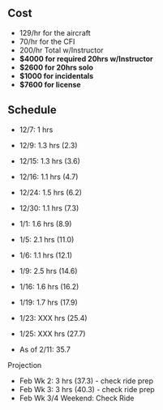 ## Cost

* 129/hr for the aircraft
* 70/hr for the CFI
* 200/hr Total w/Instructor
* **$4000 for required 20hrs w/Instructor**
* **$2600 for 20hrs solo**
* **$1000 for incidentals**
* **$7600 for license**

## Schedule
* 12/7:   1 hrs
* 12/9:   1.3 hrs (2.3)
* 12/15:  1.3 hrs (3.6)
* 12/16:  1.1 hrs (4.7)
* 12/24:  1.5 hrs (6.2)
* 12/30:  1.1 hrs (7.3)
* 1/1:    1.6 hrs (8.9)
* 1/5:    2.1 hrs (11.0)
* 1/6:    1.1 hrs (12.1)
* 1/9:    2.5 hrs (14.6)
* 1/16:   1.6 hrs (16.2)
* 1/19:   1.7 hrs (17.9)
* 1/23:   XXX hrs (25.4)
* 1/25:   XXX hrs (27.7)

* As of 2/11: 35.7

Projection

* Feb Wk 2:  3 hrs (37.3) - check ride prep
* Feb Wk 3:  3 hrs (40.3) - check ride prep
* Feb Wk 3/4 Weekend: Check Ride
